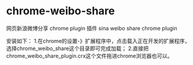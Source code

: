 chrome-weibo-share
==================

网页新浪微博分享 chrome plugin 插件  sina weibo share chrome plugin

安装如下：
1.在chrome的设置-》扩展程序中，点击载入正在开发的扩展程序，选择chrome_weibo_share这个目录即可完成加载；
2.直接把chrome_weibo_share_plugin.crx这个文件拖进chrome浏览器也可以。
